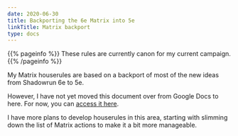 ```yaml
---
date: 2020-06-30
title: Backporting the 6e Matrix into 5e
linkTitle: Matrix backport
type: docs
---
```


{{% pageinfo %}} 
These rules are currently canon for my current campaign.
{{% /pageinfo %}}

My Matrix houserules are based on a backport of most of the new ideas from Shadowrun 6e to 5e.

However, I have not yet moved this document over from Google Docs to here. For now, you can [access it here](https://docs.google.com/document/d/1V-G6O3SOEJuuHBEzpOrTUpT9Owig_GqCUWcPeIZVAx4/edit). 

I have more plans to develop houserules in this area, starting with slimming down the list of Matrix actions to make it a bit more manageable.